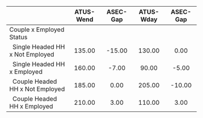 
|                      |    ATUS-Wend |     ASEC-Gap |    ATUS-Wday |     ASEC-Gap |
| -------------------- | :----------: | :----------: | :----------: | :----------: |
| Couple x Employed Status |              |              |              |              |
| &nbsp;&nbsp;Single Headed HH x Not Employed |       135.00 |       -15.00 |       130.00 |         0.00 |
| &nbsp;&nbsp;Single Headed HH x Employed |       160.00 |        -7.00 |        90.00 |        -5.00 |
| &nbsp;&nbsp;Couple Headed HH x Not Employed |       185.00 |         0.00 |       205.00 |       -10.00 |
| &nbsp;&nbsp;Couple Headed HH x Employed |       210.00 |         3.00 |       110.00 |         3.00 |

